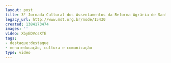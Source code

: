 ```yaml
---
layout: post
title: 3° Jornada Cultural dos Assentamentos da Reforma Agrária de Santa Catarina
legacy_url: http://www.mst.org.br/node/15430
created: 1384173474
images: ''
video: XbyEDVcsXTE
tags:
- destaque:destaque
- menu:educação, cultura e comunicação
type: video
---
```

<p><object data="http://www.youtube.com/v/XbyEDVcsXTE" type="application/x-shockwave-flash" height="500" width="600"><param name="src" value="http://www.youtube.com/v/XbyEDVcsXTE"></object></p>
